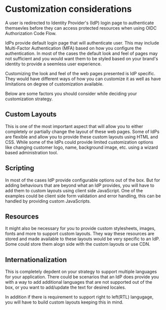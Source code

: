 # Customization considerations

A user is redirected to Identity Provider's (IdP) login page to authenticate themsevles before they can access protected resources when using OIDC Authorization Code Flow.

IdPs provide default login page that will authenticate user. This may include Multi-Factor Authentication (MFA) based on how you configure the authentication. In most of the cases the default look and feel of pages may not sufficient and you would want them to be styled based on your brand's identity to provide a seemless user experience.

Customizing the look and feel of the web pages presented is IdP specific. They would have different ways of how you can customize it as well as have limitations on degree of customization available.

Below are some factors you should consider while deciding your customization strategy.

## Custom Layouts

This is one of the most important aspect that will allow you to either completely or partially change the layout of these web pages. Some of IdPs are flexible and allow you to provide these custom layouts using HTML and CSS. While some of the IdPs could provide limited customization options like changing customer logo, name, background image, etc. using a wizard based administration tool.

## Scripting

In most of the cases IdP provide configurable options out of the box. But for adding behaviours that are beyond what an IdP provides, you will have to add them to custom layouts using client side JavaScript. One of the examples could be client side form validation and error handling, this can be handled by providing custom JavaScripts.

## Resources

It might also be necessary for you to provide custom stylesheets, images, fonts and more to support custom layouts. They way these resources are stored and made available to these layouts would be very specific to an IdP. Some could store them alogn side with the custom layouts or use CDN.

## Internationalization

This is completely depdent on your strategy to support multiple languages for your application. There could be scenarios that an IdP does provide you with a way to add additional languages that are not supported out of the box, or you want to add/update the text for desired locales.

In addition if there is requirement to support right to left(RTL) langugage, you will have to build custom layouts keeping this in mind.
